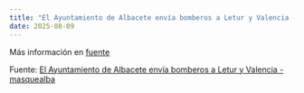 ```yaml
---
title: "El Ayuntamiento de Albacete envía bomberos a Letur y Valencia - masquealba"
date: 2025-08-09
---
```


Más información en [fuente](https://news.google.com/rss/articles/CBMijgFBVV95cUxOU1dDUng2cHZ0MHdZZl9yOENKdUxPamE0b3BBUWU1S0RTb29LWTdxdFk3V0lQTlJNZXlQdTh3Q0p0RkdZaG9PcVdydDJrOUZwcTBIYmxfMnppU3ZsUllVT2VjUVlZOFQxRk9XaWVPallPVGZoWjFGYjBpUUxJbUpJb1MzSEdwVXdsaGxlNFR3?oc=5)

Fuente: [El Ayuntamiento de Albacete envía bomberos a Letur y Valencia - masquealba](https://news.google.com/rss/articles/CBMijgFBVV95cUxOU1dDUng2cHZ0MHdZZl9yOENKdUxPamE0b3BBUWU1S0RTb29LWTdxdFk3V0lQTlJNZXlQdTh3Q0p0RkdZaG9PcVdydDJrOUZwcTBIYmxfMnppU3ZsUllVT2VjUVlZOFQxRk9XaWVPallPVGZoWjFGYjBpUUxJbUpJb1MzSEdwVXdsaGxlNFR3?oc=5)
